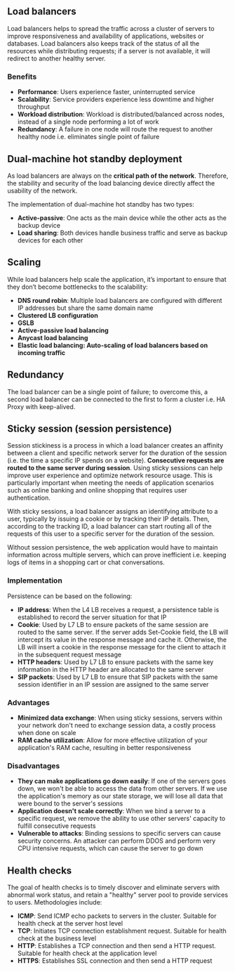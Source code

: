 ## Load balancers

Load balancers helps to spread the traffic across a cluster of servers to improve responsiveness and availability of applications, websites or databases. Load balancers also keeps track of the status of all the resources while distributing requests; if a server is not available, it will redirect to another healthy server.

### Benefits

- **Performance**: Users experience faster, uninterrupted service
- **Scalability**: Service providers experience less downtime and higher throughput
- **Workload distribution**: Workload is distributed/balanced across nodes, instead of a single node performing a lot of work
- **Redundancy**: A failure in one node will route the request to another healthy node i.e. eliminates single point of failure

## Dual-machine hot standby deployment

As load balancers are always on the **critical path of the network**. Therefore, the stability and security of the load balancing device directly affect the usability of the network.

The implementation of dual-machine hot standby has two types:

- **Active-passive**: One acts as the main device while the other acts as the backup device
- **Load sharing**: Both devices handle business traffic and serve as backup devices for each other

## Scaling

While load balancers help scale the application, it’s important to ensure that they don’t become bottlenecks to the scalability:

- **DNS round robin**: Multiple load balancers are configured with different IP addresses but share the same domain name
- **Clustered LB configuration**
- **GSLB**
- **Active-passive load balancing**
- **Anycast load balancing**
- **Elastic load balancing: Auto-scaling of load balancers based on incoming traffic**

## Redundancy

The load balancer can be a single point of failure; to overcome this, a second load balancer can be connected to the first to form a cluster i.e. HA Proxy with keep-alived.

## Sticky session (session persistence)

Session stickiness is a process in which a load balancer creates an affinity between a client and specific network server for the duration of the session (i.e. the time a specific IP spends on a website). **Consecutive requests are routed to the same server during session**. Using sticky sessions can help improve user experience and optimize network resource usage. This is particularly important when meeting the needs of application scenarios such as online banking and online shopping that requires user authentication.

With sticky sessions, a load balancer assigns an identifying attribute to a user, typically by issuing a cookie or by tracking their IP details. Then, according to the tracking ID, a load balancer can start routing all of the requests of this user to a specific server for the duration of the session.

Without session persistence, the web application would have to maintain information across multiple servers, which can prove inefficient i.e. keeping logs of items in a shopping cart or chat conversations.

### Implementation

Persistence can be based on the following:

- **IP address**: When the L4 LB receives a request, a persistence table is established to record the server situation for that IP
- **Cookie**: Used by L7 LB to ensure packets of the same session are routed to the same server. If the server adds Set-Cookie field, the LB will intercept its value in the response message and cache it. Otherwise, the LB will insert a cookie in the response message for the client to attach it in the subsequent request message
- **HTTP headers**: Used by L7 LB to ensure packets with the same key information in the HTTP header are allocated to the same server
- **SIP packets**: Used by L7 LB to ensure that SIP packets with the same session identifier in an IP session are assigned to the same server

### Advantages

- **Minimized data exchange**: When using sticky sessions, servers within your network don't need to exchange session data, a costly process when done on scale
- **RAM cache utilization**: Allow for more effective utilization of your application's RAM cache, resulting in better responsiveness

### Disadvantages

- **They can make applications go down easily**: If one of the servers goes down, we won't be able to access the data from other servers. If we use the application's memory as our state storage, we will lose all data that were bound to the server's sessions
- **Application doesn't scale correctly**: When we bind a server to a specific request, we remove the ability to use other servers' capacity to fulfill consecutive requests
- **Vulnerable to attacks**: Binding sessions to specific servers can cause security concerns. An attacker can perform DDOS and perform very CPU intensive requests, which can cause the server to go down

## Health checks

The goal of health checks is to timely discover and eliminate servers with abnormal work status, and retain a "healthy" server pool to provide services to users. Methodologies include:

- **ICMP**: Send ICMP echo packets to servers in the cluster. Suitable for health check at the server host level
- **TCP**: Initiates TCP connection establishment request. Suitable for health check at the business level
- **HTTP**: Establishes a TCP connection and then send a HTTP request. Suitable for health check at the application level
- **HTTPS**: Establishes SSL connection and then send a HTTP request
